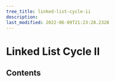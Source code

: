 ```yaml
---
tree_title: linked-list-cycle-ii
description: 
last_modified: 2022-06-09T21:23:28.2328
---
```


# Linked List Cycle II

## Contents
